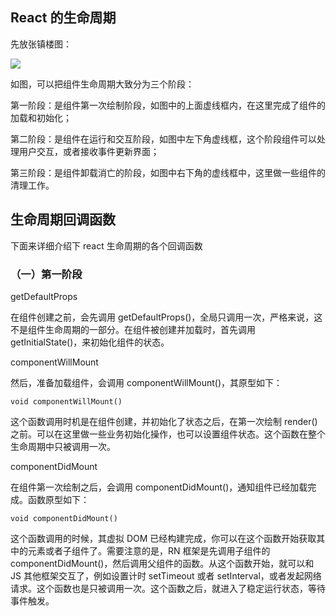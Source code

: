 ## React 的生命周期

先放张镇楼图：

![](https://i.imgur.com/qoZd5Nv.png)

如图，可以把组件生命周期大致分为三个阶段：

第一阶段：是组件第一次绘制阶段，如图中的上面虚线框内，在这里完成了组件的加载和初始化；

第二阶段：是组件在运行和交互阶段，如图中左下角虚线框，这个阶段组件可以处理用户交互，或者接收事件更新界面；

第三阶段：是组件卸载消亡的阶段，如图中右下角的虚线框中，这里做一些组件的清理工作。

## 生命周期回调函数

下面来详细介绍下 react 生命周期的各个回调函数

### （一）第一阶段

getDefaultProps

在组件创建之前，会先调用 getDefaultProps()，全局只调用一次，严格来说，这不是组件生命周期的一部分。在组件被创建并加载时，首先调用 getInitialState()，来初始化组件的状态。

componentWillMount

然后，准备加载组件，会调用 componentWillMount()，其原型如下：

    void componentWillMount()

这个函数调用时机是在组件创建，并初始化了状态之后，在第一次绘制 render() 之前。可以在这里做一些业务初始化操作，也可以设置组件状态。这个函数在整个生命周期中只被调用一次。

componentDidMount

在组件第一次绘制之后，会调用 componentDidMount()，通知组件已经加载完成。函数原型如下：

    void componentDidMount()

这个函数调用的时候，其虚拟 DOM 已经构建完成，你可以在这个函数开始获取其中的元素或者子组件了。需要注意的是，RN 框架是先调用子组件的 componentDidMount()，然后调用父组件的函数。从这个函数开始，就可以和 JS 其他框架交互了，例如设置计时 setTimeout 或者 setInterval，或者发起网络请求。这个函数也是只被调用一次。这个函数之后，就进入了稳定运行状态，等待事件触发。

